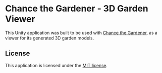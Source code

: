 # Chance the Gardener - 3D Garden Viewer
This Unity application was built to be used with [Chance the Gardener](https://github.com/jonathonwolfe/chance-the-gardener), as a viewer for its generated 3D garden models.



## License
This application is licensed under the [MIT license](https://github.com/jonathonwolfe/chance-the-gardener-viewer/blob/master/LICENSE).

